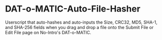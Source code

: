 # DAT-o-MATIC-Auto-File-Hasher
Userscript that auto-hashes and auto-inputs the Size, CRC32, MD5, SHA-1, and SHA-256 fields when you drag and drop a file onto the Submit File or Edit File page on No-Intro's DAT-o-MATIC.
